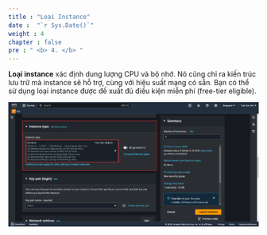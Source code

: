 ```yaml
---
title : "Loại Instance"
date :  "`r Sys.Date()`" 
weight : 4 
chapter : false
pre : " <b> 4. </b> "
---
```



**Loại instance** xác định dung lượng CPU và bộ nhớ. Nó cũng chỉ ra kiến trúc lưu trữ mà instance sẽ hỗ trợ, cùng với hiệu suất mạng có sẵn. Bạn có thể sử dụng loại instance được đề xuất đủ điều kiện miễn phí (free-tier eligible).

![ConnectPrivate](https://raw.githubusercontent.com/Kevinau38/Hand-on-Lab-Workshop/refs/heads/master/static/images/4.png)

